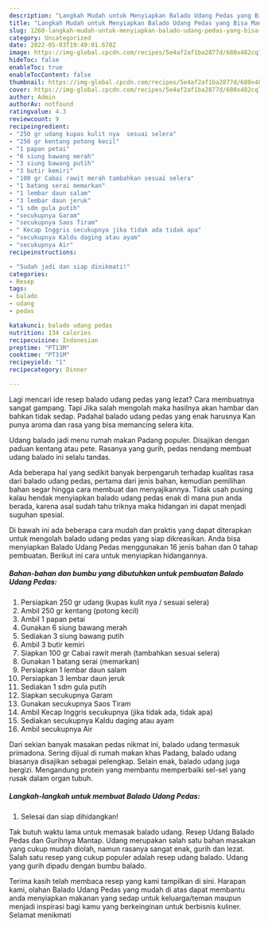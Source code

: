 ```yaml
---
description: "Langkah Mudah untuk Menyiapkan Balado Udang Pedas yang Bisa Manjain Lidah, Buat Buka Puasa Lezat"
title: "Langkah Mudah untuk Menyiapkan Balado Udang Pedas yang Bisa Manjain Lidah, Buat Buka Puasa Lezat"
slug: 1268-langkah-mudah-untuk-menyiapkan-balado-udang-pedas-yang-bisa-manjain-lidah-buat-buka-puasa-lezat
category: Uncategorized
date: 2022-05-03T19:49:01.670Z
image: https://img-global.cpcdn.com/recipes/5e4af2af1ba2877d/680x482cq70/balado-udang-pedas-foto-resep-utama.jpg
hideToc: false
enableToc: true
enableTocContent: false
thumbnail: https://img-global.cpcdn.com/recipes/5e4af2af1ba2877d/680x482cq70/balado-udang-pedas-foto-resep-utama.jpg
cover: https://img-global.cpcdn.com/recipes/5e4af2af1ba2877d/680x482cq70/balado-udang-pedas-foto-resep-utama.jpg
author: Admin
authorAv: notfound
ratingvalue: 4.3
reviewcount: 9
recipeingredient:
- "250 gr udang kupas kulit nya  sesuai selera"
- "250 gr kentang potong kecil"
- "1 papan petai"
- "6 siung bawang merah"
- "3 siung bawang putih"
- "3 butir kemiri"
- "100 gr Cabai rawit merah tambahkan sesuai selera"
- "1 batang serai memarkan"
- "1 lembar daun salam"
- "3 lembar daun jeruk"
- "1 sdm gula putih"
- "secukupnya Garam"
- "secukupnya Saos Tiram"
- " Kecap Inggris secukupnya jika tidak ada tidak apa"
- "secukupnya Kaldu daging atau ayam"
- "secukupnya Air"
recipeinstructions:

- "Sudah jadi dan siap dinikmati!"
categories:
- Resep
tags:
- balado
- udang
- pedas

katakunci: balado udang pedas 
nutrition: 134 calories
recipecuisine: Indonesian
preptime: "PT13M"
cooktime: "PT31M"
recipeyield: "1"
recipecategory: Dinner

---
```



Lagi mencari ide resep balado udang pedas yang lezat? Cara membuatnya sangat gampang. Tapi Jika salah mengolah maka hasilnya akan hambar dan bahkan tidak sedap. Padahal balado udang pedas yang enak harusnya Kan punya aroma dan rasa yang bisa memancing selera kita.


Udang balado jadi menu rumah makan Padang populer. Disajikan dengan paduan kentang atau pete. Rasanya yang gurih, pedas nendang membuat udang balado ini selalu tandas.

Ada beberapa hal yang sedikit banyak berpengaruh terhadap kualitas rasa dari balado udang pedas, pertama dari jenis bahan, kemudian pemilihan bahan segar hingga cara membuat dan menyajikannya. Tidak usah pusing kalau hendak menyiapkan balado udang pedas enak di mana pun anda berada, karena asal sudah tahu triknya maka hidangan ini dapat menjadi suguhan spesial.


Di bawah ini ada beberapa cara mudah dan praktis yang dapat diterapkan untuk mengolah balado udang pedas yang siap dikreasikan. Anda bisa menyiapkan Balado Udang Pedas menggunakan 16 jenis bahan dan 0 tahap pembuatan. Berikut ini cara untuk menyiapkan hidangannya.

<!--inarticleads1-->

##### Bahan-bahan dan bumbu yang dibutuhkan untuk pembuatan Balado Udang Pedas:

1. Persiapkan 250 gr udang (kupas kulit nya / sesuai selera)
1. Ambil 250 gr kentang (potong kecil)
1. Ambil 1 papan petai
1. Gunakan 6 siung bawang merah
1. Sediakan 3 siung bawang putih
1. Ambil 3 butir kemiri
1. Siapkan 100 gr Cabai rawit merah (tambahkan sesuai selera)
1. Gunakan 1 batang serai (memarkan)
1. Persiapkan 1 lembar daun salam
1. Persiapkan 3 lembar daun jeruk
1. Sediakan 1 sdm gula putih
1. Siapkan secukupnya Garam
1. Gunakan secukupnya Saos Tiram
1. Ambil  Kecap Inggris secukupnya (jika tidak ada, tidak apa)
1. Sediakan secukupnya Kaldu daging atau ayam
1. Ambil secukupnya Air


Dari sekian banyak masakan pedas nikmat ini, balado udang termasuk primadona. Sering dijual di rumah makan khas Padang, balado udang biasanya disajikan sebagai pelengkap. Selain enak, balado udang juga bergizi. Mengandung protein yang membantu memperbaiki sel-sel yang rusak dalam organ tubuh. 

<!--inarticleads2-->

##### Langkah-langkah untuk membuat Balado Udang Pedas:


1. Selesai dan siap dihidangkan!

Tak butuh waktu lama untuk memasak balado udang. Resep Udang Balado Pedas dan Gurihnya Mantap. Udang merupakan salah satu bahan masakan yang cukup mudah diolah, namun rasanya sangat enak, gurih dan lezat. Salah satu resep yang cukup populer adalah resep udang balado. Udang yang gurih dipadu dengan bumbu balado. 

Terima kasih telah membaca resep yang kami tampilkan di sini. Harapan kami, olahan Balado Udang Pedas yang mudah di atas dapat membantu anda menyiapkan makanan yang sedap untuk keluarga/teman maupun menjadi inspirasi bagi kamu yang berkeinginan untuk berbisnis kuliner. Selamat menikmati
